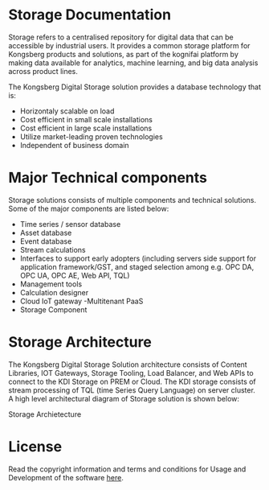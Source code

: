 # Storage Documentation

Storage refers to a centralised repository for digital data that can be accessible by industrial users. It provides a common storage platform for Kongsberg products and solutions, as part of the kognifai platform by making data available for analytics, machine learning, and big data analysis across product lines.

The Kongsberg Digital Storage solution provides a database technology that is:

- Horizontaly scalable on load
- Cost efficient in small scale installations
- Cost efficient in large scale installations
- Utilize market-leading proven technologies
- Independent of business domain

# Major Technical components

Storage solutions consists of multiple components and technical solutions. Some of the major components are listed below:

- Time series / sensor database
- Asset database
- Event database
- Stream calculations
- Interfaces to support early adopters (including servers side support for application framework/GST, and staged selection among e.g. OPC DA, OPC UA, OPC AE, Web API, TQL)
- Management tools
- Calculation designer
- Cloud IoT gateway
 -Multitenant PaaS
- Storage Component

# Storage Architecture
The Kongsberg Digital Storage Solution architecture consists of Content Libraries, IOT Gateways, Storage Tooling, Load Balancer, and Web APIs to connect to the KDI Storage on PREM or Cloud. The KDI storage consists of stream processing of TQL (time Series Query Language) on server cluster. A high level architectural diagram of Storage solution is shown below:

Storage Archietecture



# License
Read the copyright information and terms and conditions for Usage and Development of the software [here]( https://github.com/kognifai/Core_Documentation/blob/master/LinkedPages/License.md).
